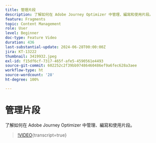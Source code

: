 ```yaml
---
title: 管理片段
description: 了解如何在 Adobe Journey Optimizer 中管理、編寫和使用片段。
feature: Fragments
topic: Content Management
role: User
level: Beginner
doc-type: Feature Video
duration: 436
last-substantial-update: 2024-06-28T00:00:00Z
jira: KT-13222
thumbnail: 3419932.jpeg
exl-id: f15df6cf-7317-465f-afe5-4590561e4493
source-git-commit: 602252c2f39bb97486460486ef9a6fec628a3aee
workflow-type: ht
source-wordcount: '28'
ht-degree: 100%

---
```


# 管理片段

了解如何在 Adobe Journey Optimizer 中管理、編寫和使用片段。

>[!VIDEO](https://video.tv.adobe.com/v/3451193/?captions=chi_hant&learn=on){transcript=true}
